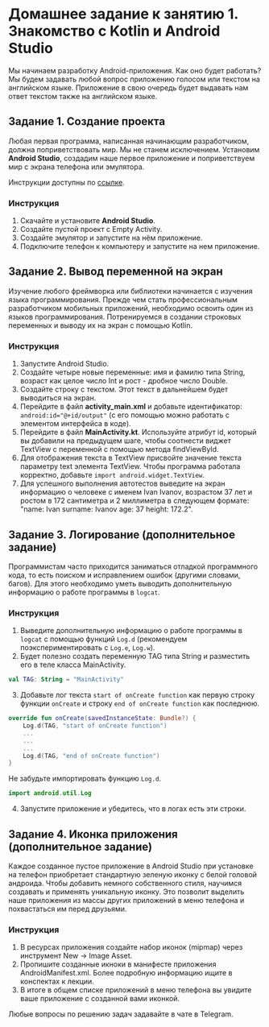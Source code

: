 # Домашнее задание к занятию 1. Знакомство с Kotlin и Android Studio 

Мы начинаем разработку Android-приложения. Как оно будет работать? Мы будем задавать любой вопрос приложению голосом или текстом на английском языке. Приложение в свою очередь будет выдавать нам ответ текстом также на английском языке.


## Задание 1. Создание проекта
Любая первая программа, написанная начинающим разработчиком, должна поприветствовать мир. Мы не станем исключением. Установим **Android Studio**, создадим наше первое приложение и поприветствуем мир с экрана телефона или эмулятора. 

Инструкции доступны по [ссылке](https://github.com/netology-code/guides/blob/master/android/instruction.md).

### Инструкция
1. Скачайте и установите **Android Studio**.
2. Создайте пустой проект с Empty Activity.
3. Создайте эмулятор и запустите на нём приложение.
4. Подключите телефон к компьютеру и запустите на нем приложение. 


## Задание 2. Вывод переменной на экран
Изучение любого фреймворка или библиотеки начинается с изучения языка программирования. Прежде чем стать профессиональным разработчиком мобильных приложений, необходимо освоить один из языков программирования. Потренируемся в создании строковых переменных и выводу их на экран с помощью Kotlin.

### Инструкция 
1. Запустите Android Studio.
2. Создайте четыре новые переменные: имя и фамилю типа String, возраст как целое число Int и рост - дробное число Double. 
3. Создайте строку с текстом. Этот текст в дальнейшем будет выводиться на экран. 
4. Перейдите в файл **activity_main.xml**  и добавьте идентификатор: ``` android:id="@+id/output" ``` (с его помощью можно работать с элементом интерфейса в коде).
5. Перейдите в файл **MainActivity.kt**. Используйте атрибут id, который вы добавили на предыдущем шаге, чтобы соотнести виджет TextView с переменной с помощью метода findViewById. 
6. Для отображения текста в TextView присвойте значение текста параметру text элемента TextView. Чтобы программа работала корректно, добавьте ```import android.widget.TextView```.
7. Для успешного выполнения автотестов выведите на экран информацию о человеке с именем Ivan Ivanov, возрастом 37 лет и ростом в 172 сантиметра и 2 миллиметра в следующем формате: "name: Ivan surname: Ivanov age: 37 height: 172.2".


## Задание 3. Логирование (дополнительное задание)
Программистам часто приходится заниматься отладкой программного кода, то есть поиском и исправлением ошибок (другими словами, багов). Для этого необходимо уметь выводить дополнительную информацию о работе программы в `logcat`.

### Инструкция
1. Выведите дополнительную информацию о работе программы в `logcat` с помощью функций `Log.d` (рекомендуем поэкспериментировать с `Log.e`, `Log.w`).
2. Будет полезно создать переменную TAG типа String и разместить его в теле класса MainActivity.
```kotlin
val TAG: String = "MainActivity"
```
3. Добавьте лог текста `start of onCreate function` как первую строку функции `onCreate` и строку `end of onCreate function` как последнюю. 
```kotlin
override fun onCreate(savedInstanceState: Bundle?) {
    Log.d(TAG, "start of onCreate function")
    ...
    ...
    ...
    Log.d(TAG, "end of onCreate function")
}
```
Не забудьте импортировать функцию `Log.d`. 
```kotlin
import android.util.Log
```
4. Запустите приложение и убедитесь, что в логах есть эти строки.


## Задание 4. Иконка приложения (дополнительное задание)
Каждое созданное пустое приложение в Android Studio при установке на телефон приобретает стандартную зеленую иконку с белой головой андроида. Чтобы добавить немного собственного стиля, научимся создавать и применять уникальную иконку. Это позволит выделить наше приложения из массы других приложений в меню телефона и похвастаться им перед друзьями.

### Инструкция
1. В ресурсах приложения создайте набор иконок (mipmap) через инструмент New -> Image Asset.
2. Пропишите созданные икноки в манифесте приложения AndroidManifest.xml. Более подробную информацию ищите в конспектах к лекции.
3. В итоге в общем списке приложений в меню телефона вы увидите ваше приложение с созданной вами иконкой.

Любые вопросы по решению задач задавайте в чате в Telegram.
